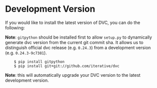 # Development Version

If you would like to install the latest version of DVC, you can do the
following:

**Note**: `gitpython` should be installed first to allow `setup.py` to
dynamically generate dvc version from the current git commit sha. It allows us
to distinguish official dvc release (e.g. `0.24.3`) from a development version
(e.g. `0.24.3-9c7381`).

```dvc
    $ pip install gitpython
    $ pip install git+git://github.com/iterative/dvc
```

**Note**: this will automatically upgrade your DVC version to the latest
development version.
